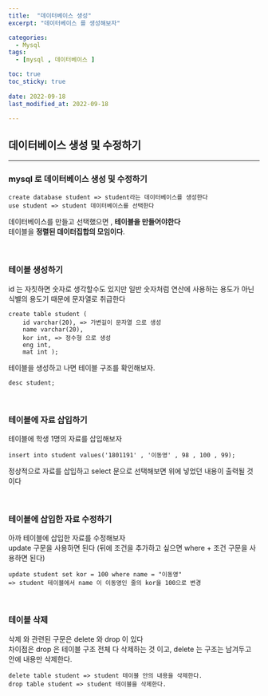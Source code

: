 ```yaml
---
title:  "데이터베이스 생성" 
excerpt: "데이터베이스 를 생성해보자"

categories:
  - Mysql
tags:
  - [mysql , 데이터베이스 ]

toc: true
toc_sticky: true
 
date: 2022-09-18
last_modified_at: 2022-09-18

---
```


## 데이터베이스 생성 및 수정하기
<hr>

### mysql 로 데이터베이스 생성 및 수정하기


```
create database student => student라는 데이터베이스를 생성한다
use student => student 데이터베이스를 선택한다
```
데이터베이스를 만들고 선택했으면 , <b>테이블을 만들어야한다</b> <br> 
테이블을 <b>정렬된 데이터집합의 모임이다</b>.

<br>

### 테이블 생성하기

id 는 자칫하면 숫자로 생각할수도 있지만 일반 숫자처럼 연산에 사용하는 용도가 아닌 식별의 용도기 때문에 문자열로 취급한다
```
create table student (
    id varchar(20), => 가변길이 문자열 으로 생성
    name varchar(20),
    kor int, => 정수형 으로 생성
    eng int,
    mat int );
```
테이블을 생성하고 나면 테이블 구조를 확인해보자.
```
desc student;
```

<br>


### 테이블에 자료 삽입하기
테이블에 학생 1명의 자료를 삽입해보자
```
insert into student values('1801191' , '이동영' , 98 , 100 , 99);
```
정상적으로 자료를 삽입하고 select 문으로 선택해보면 위에 넣었던 내용이 출력될 것이다

<br>

### 테이블에 삽입한 자료 수정하기
아까 테이블에 삽입한 자료를 수정해보자
<br>
update 구문을 사용하면 된다
(뒤에 조건을 추가하고 싶으면 where + 조건 구문을 사용하면 된다)
```
update student set kor = 100 where name = "이동영"
=> student 테이블에서 name 이 이동영인 줄의 kor을 100으로 변경
```

<br>

### 테이블 삭제
삭제 와 관련된 구문은 delete 와 drop 이 있다<br>
차이점은 drop 은 테이블 구조 전체 다 삭제하는 것 이고, delete 는 구조는 남겨두고 안에 내용만 삭제한다.

```
delete table student => student 테이블 안의 내용을 삭제한다.
drop table student => student 테이블을 삭제한다.
```

